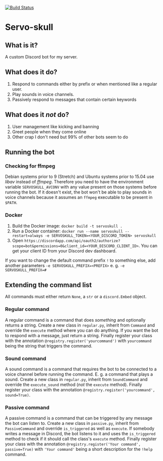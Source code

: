 [![Build Status](https://travis-ci.org/Retzudo/servoskull.svg?branch=master)](https://travis-ci.org/Retzudo/servoskull)

# Servo-skull

## What is it?

A custom Discord bot for my server.

## What does it do?

1. Respond to commands either by prefix or when mentioned like a regular user.
2. Play sounds in voice channels.
3. Passively respond to messages that contain certain keywords

## What does it *not* do?

1. User management like kicking and banning
1. Greet people when they come online
1. Other crap I don't need but 99% of other bots seem to do

## Running the bot

### Checking for ffmpeg

Debian systems prior to 9 (Stretch) and Ubuntu systems prior to 15.04
use *libav* instead of *ffmpeg*. Therefore you need to have the environment
variable `SERVOSKULL_AVCONV` with any value present on those systems
before running the bot. If it doesn't exist, the bot won't be able to
play sounds in voice channels because it assumes an `ffmpeg` executable
to be present in `$PATH`.

### Docker

1. Build the Docker image: `docker build -t servoskull .`
2. Run a Docker container: `docker run --name servoskull --restart=always -e SERVOSKULL_TOKEN=<YOUR_DISCORD_TOKEN> servoskull`
3. Open `https://discordapp.com/api/oauth2/authorize?scope=bot&permissions=0&client_id=<YOUR_DISCORD_CLIENT_ID>`.
   You can get your client ID from your Discord dev dashboard.

If you want to change the default command prefix `!` to something else, add another parameters
`-e SERVOSKULL_PREFIX=<PREFIX>` e. g. `-e SERVOSKULL_PREFIX=#`


## Extending the command list

All commands must either return `None`, a `str` or a `discord.Embed` object.

### Regular command

A regular command is a command that does *something* and optionally returns a string. Create a new class in `regular.py`, inherit from `Command` and override the `execute` method where you can do anything. If you want the bot to respond with a message, just return a string. Finally register your class with the annotation `@registry.register('yourcommand')` with `yourcommand` being the string that triggers the command.

### Sound command

A sound command is a command that requires the bot to be connected to a voice channel before running the command. E. g. a command that plays a sound. Create a new class in `regular.py`, inherit from `SoundCommand` and override the `execute_sound` method (*not* the `execute` method). Finally register your class with the annotation `@registry.register('yourcommand', sound=True)`.

### Passive command

A passive command is a command that can be triggered by any message the bot can listen to. Create a new class in `passive.py`, inherit from `PassiveCommand` and override `is_triggered` as well as `execute`. If somebody writes a message in Discord, the bot listens to it and uses the `is_triggered` method to check if it should call the class's `execute` method. Finally register your class with the annotation `@registry.register('Your command', passive=True)` with `'Your command'` being a short description for the `!help` command.
